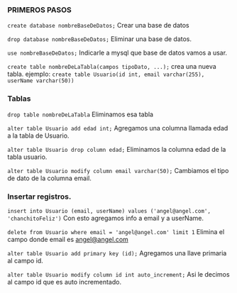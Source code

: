 
### PRIMEROS PASOS


`create database nombreBaseDeDatos;`			Crear una base de datos

`drop database nombreBaseDeDatos;`			Eliminar una base de datos.

`use nombreBaseDeDatos;`					Indicarle a mysql que base de datos vamos a usar.


`create table nombreDeLaTabla(campos tipoDato, ...);`	crea una nueva tabla.
ejemplo:
`create table Usuario(id int, email varchar(255), userName varchar(50))`


### Tablas

`drop table nombreDeLaTabla` 				Eliminamos esa tabla

`alter table Usuario add edad int;` Agregamos una columna llamada edad a la tabla de Usuario.

`alter table Usuario drop column edad;` Eliminamos la columna edad de la tabla usuario.

`alter table Usuario modify column email varchar(50);` Cambiamos el tipo de dato de la columna email.

### Insertar registros.

`insert into Usuario (email, userName)
values ('angel@angel.com', 'chanchitoFeliz')` 			Con esto agregamos info a email y a userName.

`delete from Usuario where email = 'angel@angel.com' limit 1` 	Elimina el campo donde email es angel@angel.com

`alter table Usuario add primary key (id);` 					Agregamos una llave primaria al campo id.

`alter table Usuario modify column id int auto_increment;` 		Asi le decimos al campo id que es auto incrementado.

